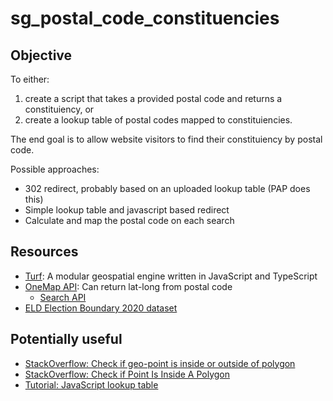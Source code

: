 # sg_postal_code_constituencies

## Objective
To either:
1) create a script that takes a provided postal code and returns a constituiency, or
2) create a lookup table of postal codes mapped to constituiencies.

The end goal is to allow website visitors to find their constituiency by postal code.

Possible approaches:
* 302 redirect, probably based on an uploaded lookup table (PAP does this)
* Simple lookup table and javascript based redirect
* Calculate and map the postal code on each search

## Resources
* [Turf](https://github.com/turfjs/turf): A modular geospatial engine written in JavaScript and TypeScript
* [OneMap API](https://www.onemap.gov.sg/apidocs/): Can return lat-long from postal code
    * [Search API](https://www.onemap.gov.sg/apidocs/search)
* [ELD Election Boundary 2020 dataset](https://data.gov.sg/datasets/d_6077aa5ab73d447b32f451ea224221b6/view)

## Potentially useful
* [StackOverflow: Check if geo-point is inside or outside of polygon](https://stackoverflow.com/questions/43892459/check-if-geo-point-is-inside-or-outside-of-polygon)
* [StackOverflow: Check if Point Is Inside A Polygon](https://stackoverflow.com/questions/22521982/check-if-point-is-inside-a-polygon)
* [Tutorial: JavaScript lookup table](https://www.basedash.com/blog/tutorial-javascript-lookup-table)

